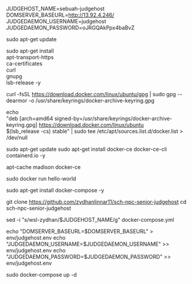 JUDGEHOST_NAME=sebuah-judgehost
DOMSERVER_BASEURL=http://13.92.4.246/
JUDGEDAEMON_USERNAME=judgehost
JUDGEDAEMON_PASSWORD=oJRGQAkPpx4baBvZ

sudo apt-get update

sudo apt-get install \
    apt-transport-https \
    ca-certificates \
    curl \
    gnupg \
    lsb-release -y

curl -fsSL https://download.docker.com/linux/ubuntu/gpg | sudo gpg --dearmor -o /usr/share/keyrings/docker-archive-keyring.gpg

echo \
  "deb [arch=amd64 signed-by=/usr/share/keyrings/docker-archive-keyring.gpg] https://download.docker.com/linux/ubuntu \
  $(lsb_release -cs) stable" | sudo tee /etc/apt/sources.list.d/docker.list > /dev/null

sudo apt-get update
sudo apt-get install docker-ce docker-ce-cli containerd.io -y

apt-cache madison docker-ce

sudo docker run hello-world

sudo apt-get install docker-compose -y

git clone https://github.com/zydhanlinnar11/sch-npc-senior-judgehost
cd sch-npc-senior-judgehost

sed -i "s/wsl-zydhan/$JUDGEHOST_NAME/g" docker-compose.yml

echo "DOMSERVER_BASEURL=$DOMSERVER_BASEURL" > env/judgehost.env
echo "JUDGEDAEMON_USERNAME=$JUDGEDAEMON_USERNAME" >> env/judgehost.env
echo "JUDGEDAEMON_PASSWORD=$JUDGEDAEMON_PASSWORD" >> env/judgehost.env

sudo docker-compose up -d